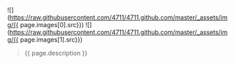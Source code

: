 
![](https://raw.githubusercontent.com/4711/4711.github.com/master/_assets/img/{{ page.images[0].src}})
![](https://raw.githubusercontent.com/4711/4711.github.com/master/_assets/img/{{ page.images[1].src}})

> {{ page.description }}

>
